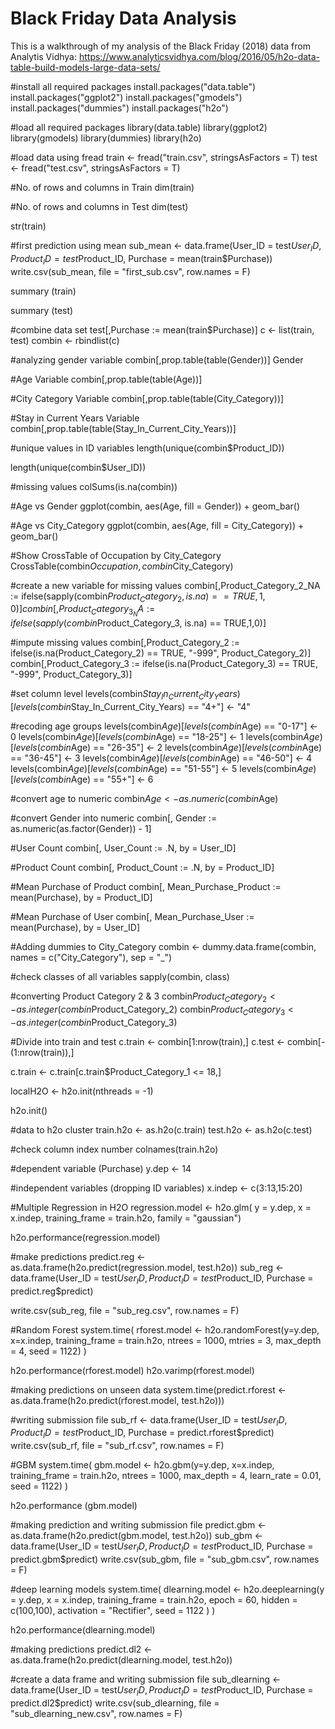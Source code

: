 # Black Friday Data Analysis
This is a walkthrough of my analysis of the Black Friday (2018) data from Analytis Vidhya: https://www.analyticsvidhya.com/blog/2016/05/h2o-data-table-build-models-large-data-sets/


#install all required packages
install.packages("data.table")
install.packages("ggplot2")
install.packages("gmodels")
install.packages("dummies")
install.packages("h2o")

#load all required packages
library(data.table)
library(ggplot2)
library(gmodels)
library(dummies)
library(h2o)

#load data using fread
train <- fread("train.csv", stringsAsFactors = T)
test <- fread("test.csv", stringsAsFactors = T)

#No. of rows and columns in Train
dim(train)

#No. of rows and columns in Test
dim(test)

str(train)

#first prediction using mean
sub_mean <- data.frame(User_ID = test$User_ID, Product_ID = test$Product_ID, Purchase = mean(train$Purchase))
write.csv(sub_mean, file = "first_sub.csv", row.names = F)

summary (train)

summary (test)

#combine data set
test[,Purchase := mean(train$Purchase)]
c <- list(train, test)
combin <- rbindlist(c)

#analyzing gender variable
combin[,prop.table(table(Gender))] Gender

#Age Variable
combin[,prop.table(table(Age))]

#City Category Variable
combin[,prop.table(table(City_Category))]

#Stay in Current Years Variable
combin[,prop.table(table(Stay_In_Current_City_Years))]

#unique values in ID variables
length(unique(combin$Product_ID))

length(unique(combin$User_ID))

#missing values
colSums(is.na(combin))


#Age vs Gender
ggplot(combin, aes(Age, fill = Gender)) + geom_bar()

#Age vs City_Category
ggplot(combin, aes(Age, fill = City_Category)) + geom_bar()

#Show CrossTable of Occupation by City_Category
CrossTable(combin$Occupation, combin$City_Category)

#create a new variable for missing values
combin[,Product_Category_2_NA := ifelse(sapply(combin$Product_Category_2, is.na) ==    TRUE,1,0)]
combin[,Product_Category_3_NA := ifelse(sapply(combin$Product_Category_3, is.na) ==  TRUE,1,0)]

#impute missing values
combin[,Product_Category_2 := ifelse(is.na(Product_Category_2) == TRUE, "-999",  Product_Category_2)]
combin[,Product_Category_3 := ifelse(is.na(Product_Category_3) == TRUE, "-999",  Product_Category_3)]

#set column level
levels(combin$Stay_In_Current_City_Years)[levels(combin$Stay_In_Current_City_Years) ==  "4+"] <- "4"

#recoding age groups
levels(combin$Age)[levels(combin$Age) == "0-17"] <- 0
levels(combin$Age)[levels(combin$Age) == "18-25"] <- 1
levels(combin$Age)[levels(combin$Age) == "26-35"] <- 2
levels(combin$Age)[levels(combin$Age) == "36-45"] <- 3
levels(combin$Age)[levels(combin$Age) == "46-50"] <- 4
levels(combin$Age)[levels(combin$Age) == "51-55"] <- 5
levels(combin$Age)[levels(combin$Age) == "55+"] <- 6

#convert age to numeric
combin$Age <- as.numeric(combin$Age)

#convert Gender into numeric
combin[, Gender := as.numeric(as.factor(Gender)) - 1]

#User Count
combin[, User_Count := .N, by = User_ID]

#Product Count
combin[, Product_Count := .N, by = Product_ID]

#Mean Purchase of Product
combin[, Mean_Purchase_Product := mean(Purchase), by = Product_ID]

#Mean Purchase of User
combin[, Mean_Purchase_User := mean(Purchase), by = User_ID]

#Adding dummies to City_Category 
combin <- dummy.data.frame(combin, names = c("City_Category"), sep = "_")

#check classes of all variables
sapply(combin, class)

#converting Product Category 2 & 3
combin$Product_Category_2 <- as.integer(combin$Product_Category_2)
combin$Product_Category_3 <- as.integer(combin$Product_Category_3)


#Divide into train and test
c.train <- combin[1:nrow(train),]
c.test <- combin[-(1:nrow(train)),]


c.train <- c.train[c.train$Product_Category_1 <= 18,]

localH2O <- h2o.init(nthreads = -1)


h2o.init()

#data to h2o cluster
train.h2o <- as.h2o(c.train)
test.h2o <- as.h2o(c.test)

#check column index number
colnames(train.h2o)

#dependent variable (Purchase)
y.dep <- 14

#independent variables (dropping ID variables)
x.indep <- c(3:13,15:20)



#Multiple Regression in H2O
regression.model <- h2o.glm( y = y.dep, x = x.indep, training_frame = train.h2o, family = "gaussian")

h2o.performance(regression.model)


#make predictions
predict.reg <- as.data.frame(h2o.predict(regression.model, test.h2o))
sub_reg <- data.frame(User_ID = test$User_ID, Product_ID = test$Product_ID, Purchase =  predict.reg$predict)

write.csv(sub_reg, file = "sub_reg.csv", row.names = F)




#Random Forest
system.time(
  rforest.model <- h2o.randomForest(y=y.dep, x=x.indep, training_frame = train.h2o, ntrees = 1000, mtries = 3, max_depth = 4, seed = 1122)
)

h2o.performance(rforest.model)
h2o.varimp(rforest.model)

#making predictions on unseen data
system.time(predict.rforest <- as.data.frame(h2o.predict(rforest.model, test.h2o)))

#writing submission file
sub_rf <- data.frame(User_ID = test$User_ID, Product_ID = test$Product_ID, Purchase =  predict.rforest$predict)
write.csv(sub_rf, file = "sub_rf.csv", row.names = F)





#GBM
system.time(
  gbm.model <- h2o.gbm(y=y.dep, x=x.indep, training_frame = train.h2o, ntrees = 1000, max_depth = 4, learn_rate = 0.01, seed = 1122)
)

h2o.performance (gbm.model)

#making prediction and writing submission file
predict.gbm <- as.data.frame(h2o.predict(gbm.model, test.h2o))
sub_gbm <- data.frame(User_ID = test$User_ID, Product_ID = test$Product_ID, Purchase = predict.gbm$predict)
write.csv(sub_gbm, file = "sub_gbm.csv", row.names = F)




#deep learning models
system.time(
  dlearning.model <- h2o.deeplearning(y = y.dep,
                                      x = x.indep,
                                      training_frame = train.h2o,
                                      epoch = 60,
                                      hidden = c(100,100),
                                      activation = "Rectifier",
                                      seed = 1122
  )
)

h2o.performance(dlearning.model)


#making predictions
predict.dl2 <- as.data.frame(h2o.predict(dlearning.model, test.h2o))

#create a data frame and writing submission file
sub_dlearning <- data.frame(User_ID = test$User_ID, Product_ID = test$Product_ID, Purchase = predict.dl2$predict)
write.csv(sub_dlearning, file = "sub_dlearning_new.csv", row.names = F)

